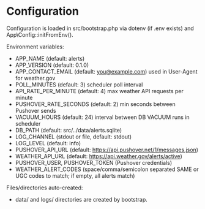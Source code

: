 # Configuration

Configuration is loaded in src/bootstrap.php via dotenv (if .env exists) and App\Config::initFromEnv().

Environment variables:
- APP_NAME (default: alerts)
- APP_VERSION (default: 0.1.0)
- APP_CONTACT_EMAIL (default: you@example.com) used in User-Agent for weather.gov
- POLL_MINUTES (default: 3) scheduler poll interval
- API_RATE_PER_MINUTE (default: 4) max weather API requests per minute
- PUSHOVER_RATE_SECONDS (default: 2) min seconds between Pushover sends
- VACUUM_HOURS (default: 24) interval between DB VACUUM runs in scheduler
- DB_PATH (default: src/../data/alerts.sqlite)
- LOG_CHANNEL (stdout or file, default: stdout)
- LOG_LEVEL (default: info)
- PUSHOVER_API_URL (default: https://api.pushover.net/1/messages.json)
- WEATHER_API_URL (default: https://api.weather.gov/alerts/active)
- PUSHOVER_USER, PUSHOVER_TOKEN (Pushover credentials)
- WEATHER_ALERT_CODES (space/comma/semicolon separated SAME or UGC codes to match; if empty, all alerts match)

Files/directories auto-created:
- data/ and logs/ directories are created by bootstrap.
